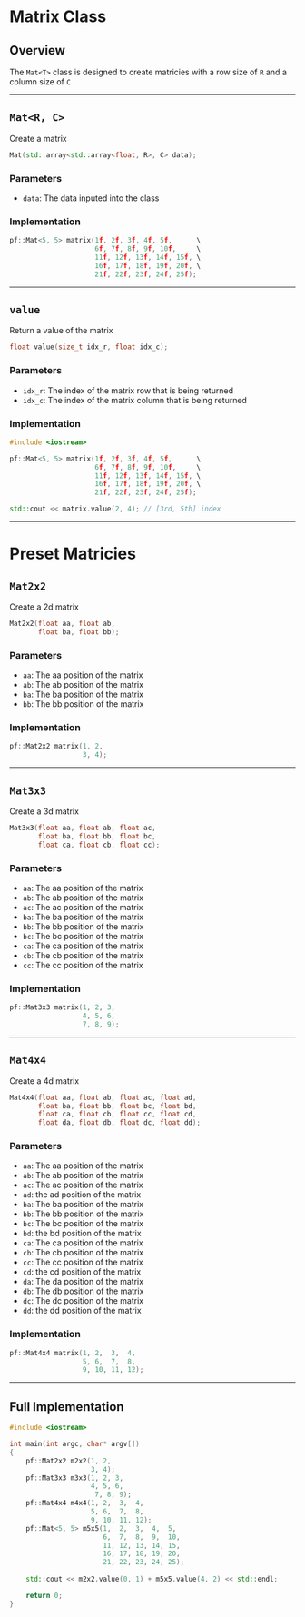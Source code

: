 # Matrix Class
## Overview
The ```Mat<T>``` class is designed to create matricies with a row size of ```R``` and a column size of ```C```

--------------------------------------------------------------------

## ```Mat<R, C>```
Create a matrix
```cpp
Mat(std::array<std::array<float, R>, C> data);
```

### Parameters
 * ```data```: The data inputed into the class

### Implementation
```cpp
pf::Mat<5, 5> matrix(1f, 2f, 3f, 4f, 5f,      \
                     6f, 7f, 8f, 9f, 10f,     \
                     11f, 12f, 13f, 14f, 15f, \
                     16f, 17f, 18f, 19f, 20f, \
                     21f, 22f, 23f, 24f, 25f);
```

--------------------------------------------------------------------

## ```value```
Return a value of the matrix
```cpp
float value(size_t idx_r, float idx_c);
```

### Parameters
 * ```idx_r```: The index of the matrix row that is being returned
 * ```idx_c```: The index of the matrix column that is being returned

### Implementation
```cpp
#include <iostream>

pf::Mat<5, 5> matrix(1f, 2f, 3f, 4f, 5f,      \
                     6f, 7f, 8f, 9f, 10f,     \
                     11f, 12f, 13f, 14f, 15f, \
                     16f, 17f, 18f, 19f, 20f, \
                     21f, 22f, 23f, 24f, 25f);

std::cout << matrix.value(2, 4); // [3rd, 5th] index
```

--------------------------------------------------------------------

# Preset Matricies
## ```Mat2x2```
Create a 2d matrix
```cpp
Mat2x2(float aa, float ab,
       float ba, float bb);
```

### Parameters
 * ```aa```: The aa position of the matrix
 * ```ab```: The ab position of the matrix
 * ```ba```: The ba position of the matrix
 * ```bb```: The bb position of the matrix

### Implementation
```cpp
pf::Mat2x2 matrix(1, 2,
                  3, 4);
```

--------------------------------------------------------------------

## ```Mat3x3```
Create a 3d matrix
```cpp
Mat3x3(float aa, float ab, float ac,
       float ba, float bb, float bc,
       float ca, float cb, float cc);
```

### Parameters
 * ```aa```: The aa position of the matrix
 * ```ab```: The ab position of the matrix
 * ```ac```: The ac position of the matrix
 * ```ba```: The ba position of the matrix
 * ```bb```: The bb position of the matrix
 * ```bc```: The bc position of the matrix
 * ```ca```: The ca position of the matrix
 * ```cb```: The cb position of the matrix
 * ```cc```: The cc position of the matrix

### Implementation
```cpp
pf::Mat3x3 matrix(1, 2, 3,
                  4, 5, 6,
                  7, 8, 9);
```

--------------------------------------------------------------------

## ```Mat4x4```
Create a 4d matrix
```cpp
Mat4x4(float aa, float ab, float ac, float ad,
       float ba, float bb, float bc, float bd,
       float ca, float cb, float cc, float cd,
       float da, float db, float dc, float dd);
```

### Parameters
 * ```aa```: The aa position of the matrix
 * ```ab```: The ab position of the matrix
 * ```ac```: The ac position of the matrix
 * ```ad```: the ad position of the matrix
 * ```ba```: The ba position of the matrix
 * ```bb```: The bb position of the matrix
 * ```bc```: The bc position of the matrix
 * ```bd```: the bd position of the matrix
 * ```ca```: The ca position of the matrix
 * ```cb```: The cb position of the matrix
 * ```cc```: The cc position of the matrix
 * ```cd```: the cd position of the matrix
 * ```da```: The da position of the matrix
 * ```db```: The db position of the matrix
 * ```dc```: The dc position of the matrix
 * ```dd```: the dd position of the matrix

### Implementation
```cpp
pf::Mat4x4 matrix(1, 2,  3,  4,
                  5, 6,  7,  8,
                  9, 10, 11, 12);
```

--------------------------------------------------------------------

## Full Implementation
```cpp
#include <iostream>

int main(int argc, char* argv[])
{
    pf::Mat2x2 m2x2(1, 2,
                    3, 4);
    pf::Mat3x3 m3x3(1, 2, 3,
                    4, 5, 6,
                     7, 8, 9);
    pf::Mat4x4 m4x4(1, 2,  3,  4,
                    5, 6,  7,  8,
                    9, 10, 11, 12);
    pf::Mat<5, 5> m5x5(1,  2,  3,  4,  5,
                       6,  7,  8,  9,  10,
                       11, 12, 13, 14, 15,
                       16, 17, 18, 19, 20,
                       21, 22, 23, 24, 25);
    
    std::cout << m2x2.value(0, 1) + m5x5.value(4, 2) << std::endl;

    return 0;
}
```